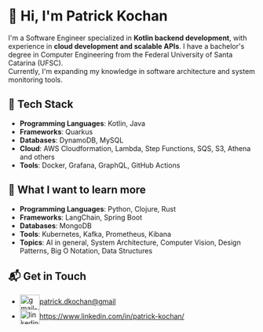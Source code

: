 # 👋 Hi, I'm Patrick Kochan
I'm a Software Engineer specialized in **Kotlin backend development**, with experience in **cloud development and scalable APIs**. I have a bachelor's degree in Computer Engineering from the Federal University of Santa Catarina (UFSC).  
Currently, I'm expanding my knowledge in software architecture and system monitoring tools.


## 🚀 Tech Stack
- **Programming Languages**: Kotlin, Java  
- **Frameworks**: Quarkus  
- **Databases**: DynamoDB, MySQL  
- **Cloud**: AWS Cloudformation, Lambda, Step Functions, SQS, S3, Athena and others  
- **Tools**: Docker, Grafana, GraphQL, GitHub Actions  

## 🌱 What I want to learn more
- **Programming Languages**: Python, Clojure, Rust  
- **Frameworks**: LangChain, Spring Boot  
- **Databases**: MongoDB  
- **Tools**: Kubernetes, Kafka, Prometheus, Kibana  
- **Topics**: AI in general, System Architecture, Computer Vision, Design Patterns, Big O Notation, Data Structures  

## 📬 Get in Touch  
- <a href="mailto:patrick.dkochan@gmail.com" target="blank"><img align="center" src="https://cdn.jsdelivr.net/npm/simple-icons@15.12.0/icons/gmail.svg" alt="gmail-patrick-kochan" height="30" width="40"/>patrick.dkochan@gmail</a>  
- <a href="https://www.linkedin.com/in/patrick-kochan/" target="blank"><img align="center" src="https://cdn.jsdelivr.net/npm/simple-icons@13.21.0/icons/linkedin.svg" alt="linkedin-patrick-kochan" height="30" width="40"/>https://www.linkedin.com/in/patrick-kochan/</a>  
